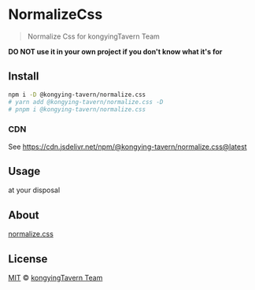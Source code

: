 # NormalizeCss

> Normalize Css for kongyingTavern Team

**DO NOT use it in your own project if you don't know what it's for**

## Install

```sh
npm i -D @kongying-tavern/normalize.css
# yarn add @kongying-tavern/normalize.css -D
# pnpm i @kongying-tavern/normalize.css
```

### CDN

See <https://cdn.jsdelivr.net/npm/@kongying-tavern/normalize.css@latest>

## Usage

at your disposal

## About

[normalize.css](http://nicolasgallagher.com/about-normalize-css/)

## License

[MIT](https://github.com/kongying-tavern/design/blob/main/LICENSE) &copy; [kongyingTavern Team](https://github.com/kongying-tavern)
